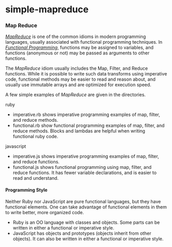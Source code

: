 # simple-mapreduce
### Map Reduce

[_MapReduce_](https://hacks.mozilla.org/2015/01/from-mapreduce-to-javascript-functional-programming/) is one of the common idioms in modern programming languages, usually associated with functional programming techniques.  In [_Functional Programming_](https://en.wikipedia.org/wiki/Functional_programming), functions may be assigned to variables, and functions (anonymous or not) may be passed as arguments to other functions.

The _MapReduce_ idiom usually includes the Map, Filter, and Reduce functions. While it is possible to write such data transforms using imperative code, functional methods may be easier to read and reason 
about, and usually use immutable arrays and are optimized for execution speed.

A few simple examples of _MapReduce_ are given in the directories.

ruby
+ imperative.rb shows imperative programming examples of map, filter, and reduce methods.
+ functional.rb show functional programming examples of map, filter, and reduce methods.  Blocks and lambdas are helpful when writing functional ruby code.

javascript
+ imperative.js shows imperative programming examples of map, filter, and reduce functions.
+ functional.js shows functional programming using map, filter, and reduce functions.  It has
 fewer variable declarations, and is easier to read and understand.

#### Programming Style
Neither Ruby nor JavaScript are pure functional languages, but they have functional elements.  One can take advantage of functional elements in them to write better, more organized code.  
+ Ruby is an OO language with classes and objects.  Some parts can be written in either a functional or imperative style.
+ JavaScript has objects and prototypes (objects inherit from other objects).  It can also be written in either a functional or imperative style.
